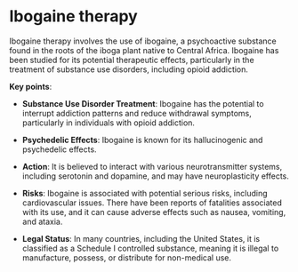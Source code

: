[//]: # (
source: gpt-3 + jph editing
tags: herbals treatments
)

# Ibogaine therapy

Ibogaine therapy involves the use of ibogaine, a psychoactive substance found in the roots of the iboga plant native to Central Africa. Ibogaine has been studied for its potential therapeutic effects, particularly in the treatment of substance use disorders, including opioid addiction.

**Key points**:

* **Substance Use Disorder Treatment**: Ibogaine has the potential to interrupt addiction patterns and reduce withdrawal symptoms, particularly in individuals with opioid addiction.

* **Psychedelic Effects**: Ibogaine is known for its hallucinogenic and psychedelic effects.

* **Action**: It is believed to interact with various neurotransmitter systems, including serotonin and dopamine, and may have neuroplasticity effects.

* **Risks**:  Ibogaine is associated with potential serious risks, including cardiovascular issues. There have been reports of fatalities associated with its use, and it can cause adverse effects such as nausea, vomiting, and ataxia.

* **Legal Status**: In many countries, including the United States, it is classified as a Schedule I controlled substance, meaning it is illegal to manufacture, possess, or distribute for non-medical use.

